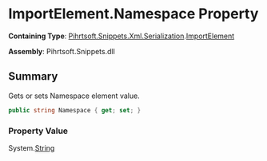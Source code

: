 # ImportElement\.Namespace Property

**Containing Type**: [Pihrtsoft.Snippets.Xml.Serialization](../../README.md)\.[ImportElement](../README.md)

**Assembly**: Pihrtsoft\.Snippets\.dll

## Summary

Gets or sets Namespace element value\.

```csharp
public string Namespace { get; set; }
```

### Property Value

System\.[String](https://docs.microsoft.com/en-us/dotnet/api/system.string)

